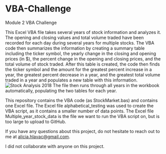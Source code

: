 # VBA-Challenge
Module 2 VBA Challenge

This Excel VBA file takes several years of stock information and analyzes it.  The opening and closing values and total volume traded have been recorded for each day during several years for multiple stocks.  The VBA code then summarizes the information by creating a summary table including the ticker symbol, the yearly change in the closing and opening prices (in $), the percent change in the opening and closing prices, and the total volume of stock traded.  After this table is created, the code then finds the ticker symbol and the amount for the greatest percent increase in a year, the greatest percent decrease in a year, and the greatest total volume traded in a year and populates a new table with this information.  
![Stock Analysis 2018](https://user-images.githubusercontent.com/127240852/236686702-795304a3-a56d-4ec9-885c-5c8986297c9a.png)
The file then runs through all years in the workbook automatically, populating the two tables for each year.  

This repository contains the VBA code (as StockMarket.bas) and contains one Excel file.  The Excel file alphabetical_testing was used to create the VBA script, as it contains a smaller number of data points.  The Excel file Multiple_year_stock_data is the file we want to run the VBA script on, but is too large to upload to GitHub.

If you have any questions about this project, do not hesitate to reach out to me at alicia.hlavac@gmail.com.

I did not collaborate with anyone on this project.
